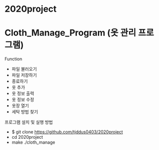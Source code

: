 # 2020project
# Cloth_Manage_Program (옷 관리 프로그램)
Function
- 파일 불러오기
- 파일 저장하기
- 종료하기
- 옷 추가
- 옷 정보 출력
- 옷 정보 수정
- 옷장 열기
- 세탁 방법 찾기

프로그램 설치 및 실행 방법
- $ git clone https://github.com/tjddus0403/2020project
- cd 2020project
- make
./cloth_manage
